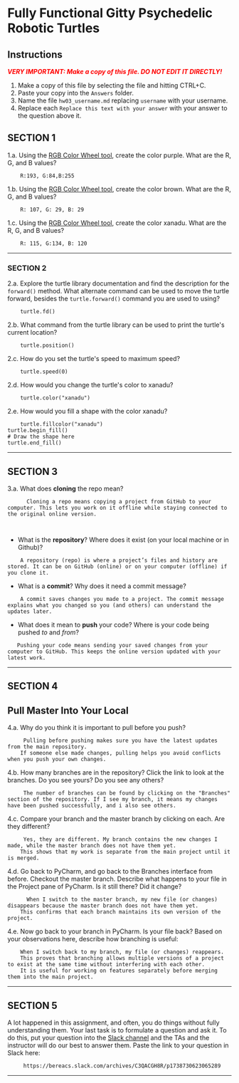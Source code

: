 # Fully Functional Gitty Psychedelic Robotic Turtles

## Instructions

**_<span style="color:red">
    VERY IMPORTANT: Make a copy of this file. DO NOT EDIT IT DIRECTLY!
</span>_**

1. Make a copy of this file by selecting the file and hitting CTRL+C. 
2. Paste your copy into the `Answers` folder.
3. Name the file `hw03_username.md` replacing `username` with your username.
4. Replace each `Replace this text with your answer` with your answer to the question above it.

## SECTION 1

1.a. Using the [RGB Color Wheel tool](https://colorspire.com/rgb-color-wheel/), create the color purple. 
     What are the R, G, and B values?

```
    R:193, G:84,B:255

```

1.b. Using the [RGB Color Wheel tool](https://colorspire.com/rgb-color-wheel/), create the color brown. 
     What are the R, G, and B values? 

```
    R: 107, G: 29, B: 29
```

1.c. Using the [RGB Color Wheel tool](https://colorspire.com/rgb-color-wheel/), create the color xanadu. 
     What are the R, G, and B values?

```
    R: 115, G:134, B: 120
```

---

### SECTION 2

2.a. Explore the turtle library documentation and find the description for the 
     `forward()` method. What alternate command can be used to move the turtle forward, 
     besides the `turtle.forward()` command you are used to using?

```
    turtle.fd()
```

2.b. What command from the turtle library can be used to print the turtle's current 
   location?
   
```
    turtle.position()
```

2.c. How do you set the turtle's speed to maximum speed?
   
```
    turtle.speed(0)
```

2.d. How would you change the turtle's color to xanadu? 

```
    turtle.color("xanadu")
```

2.e. How would you fill a shape with the color xanadu?

```
    turtle.fillcolor("xanadu")
turtle.begin_fill()
# Draw the shape here
turtle.end_fill()
```

---

## SECTION 3

3.a. What does **cloning** the repo mean?

```
      Cloning a repo means copying a project from GitHub to your computer. This lets you work on it offline while staying connected to the original online version.

 
```


- What is the **repository**? Where does it exist (on your local machine or in Github)?

```
    A repository (repo) is where a project’s files and history are stored. It can be on GitHub (online) or on your computer (offline) if you clone it.
```


- What is a **commit**? Why does it need a commit message?

```
    A commit saves changes you made to a project. The commit message explains what you changed so you (and others) can understand the updates later.
```


- What does it mean to **push** your code? Where is your code being pushed _to_ and _from_?

```
   Pushing your code means sending your saved changes from your computer to GitHub. This keeps the online version updated with your latest work.
```

---

## SECTION 4

## Pull Master Into Your Local

4.a. Why do you think it is important to pull before you push?

```
     Pulling before pushing makes sure you have the latest updates from the main repository.  
    If someone else made changes, pulling helps you avoid conflicts when you push your own changes.
```

4.b. How many branches are in the repository?
     Click the link to look at the branches. Do you see yours? Do you see any others? 

```
     The number of branches can be found by clicking on the "Branches" section of the repository. If I see my branch, it means my changes have been pushed successfully, and i also see others.
```


4.c. Compare your branch and the master branch by clicking on each. Are they different?

```
     Yes, they are different. My branch contains the new changes I made, while the master branch does not have them yet.  
    This shows that my work is separate from the main project until it is merged.
```


4.d. Go back to PyCharm, and go back to the Branches interface from before. Checkout the 
     master branch.
     Describe what happens to your file in the Project pane of PyCharm. Is it still 
     there? Did it change?

```
      When I switch to the master branch, my new file (or changes) disappears because the master branch does not have them yet.  
    This confirms that each branch maintains its own version of the project.
```


4.e. Now go back to your branch in PyCharm. Is your file back? Based on your observations
     here, describe how branching is useful:

```
    When I switch back to my branch, my file (or changes) reappears.  
    This proves that branching allows multiple versions of a project to exist at the same time without interfering with each other.  
    It is useful for working on features separately before merging them into the main project.
```

---

## SECTION 5

A lot happened in this assignment, and often, you do things without fully understanding them. Your last task is to 
formulate a question and ask it. To do this, put your question into the [Slack channel](https://bereacs.slack.com/archives/C3QACGH8R) and the TAs and the 
instructor will do our best to answer them. Paste the link to your question in Slack here:

```
     https://bereacs.slack.com/archives/C3QACGH8R/p1738730623065289
```

---